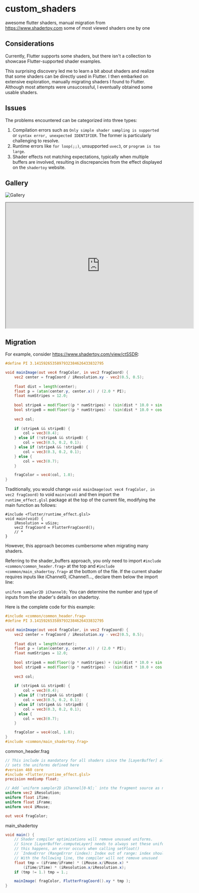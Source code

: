 # custom_shaders

awesome flutter shaders, manual migration from https://www.shadertoy.com some of most viewed shaders one by one

## Considerations
Currently, Flutter supports some shaders, but there isn't a collection to showcase Flutter-supported shader examples.

This surprising discovery led me to learn a bit about shaders and realize that some shaders can be directly used in Flutter. I then embarked on extensive exploration, manually migrating shaders I found to Flutter. Although most attempts were unsuccessful, I eventually obtained some usable shaders.

## Issues
The problems encountered can be categorized into three types:
1. Compilation errors such as `Only simple shader sampling is supported` or `syntax error, unexpected IDENTIFIER`. The former is particularly challenging to resolve.
2. Runtime errors like `for loop(;;)`, unsupported `uvec3`, or `program is too large`.
3. Shader effects not matching expectations, typically when multiple buffers are involved, resulting in discrepancies from the effect displayed on the `shadertoy` website.

## Gallery

![Gallery](https://mengyanshou.github.io/awesome_flutter_shaders/)
<iframe src="https://mengyanshou.github.io/awesome_flutter_shaders/" width="600" height="400"></iframe>

## Migration
For example, consider https://www.shadertoy.com/view/ctSSDR:

```glsl
#define PI 3.1415926535897932384626433832795

void mainImage(out vec4 fragColor, in vec2 fragCoord) {
    vec2 center = fragCoord / iResolution.xy - vec2(0.5, 0.5);
    
    float dist = length(center);
    float p = (atan(center.y, center.x)) / (2.0 * PI);
    float numStripes = 12.0;
        
    bool stripeA = mod(floor((p * numStripes) + (sin(dist * 10.0 + sin(iTime)))), 2.0) == 1.0;
    bool stripeB = mod(floor((p * numStripes) - (sin(dist * 10.0 + cos(iTime)))), 2.0) == 1.0;
    
    vec3 col;
    
    if (stripeA && stripeB) {
        col = vec3(0.4);
    } else if (!stripeA && stripeB) {
        col = vec3(0.5, 0.2, 0.1);
    } else if (stripeA && !stripeB) {
        col = vec3(0.3, 0.2, 0.1);
    } else {
        col = vec3(0.7);
    }

    fragColor = vec4(col, 1.0);
}
```
Traditionally, you would change `void mainImage(out vec4 fragColor, in vec2 fragCoord)` to void `main(void)` and then import the `runtime_effect.glsl` package at the top of the current file, modifying the main function as follows:
```
#include <flutter/runtime_effect.glsl>
void main(void) {
    iResolution = uSize;
    vec2 fragCoord = FlutterFragCoord();
    // *
}
```
However, this approach becomes cumbersome when migrating many shaders.

Referring to the shader_buffers approach, you only need to import `#include <common/common_header.frag>` at the top and `#include <common/main_shadertoy.frag>` at the bottom of the file. If the current shader requires inputs like iChannel0, iChannel1..., declare them below the import line:

```uniform sampler2D iChannel0;```
You can determine the number and type of inputs from the shader's details on shadertoy.

Here is the complete code for this example:
```glsl
#include <common/common_header.frag>
#define PI 3.1415926535897932384626433832795

void mainImage(out vec4 fragColor, in vec2 fragCoord) {
    vec2 center = fragCoord / iResolution.xy - vec2(0.5, 0.5);
    
    float dist = length(center);
    float p = (atan(center.y, center.x)) / (2.0 * PI);
    float numStripes = 12.0;
        
    bool stripeA = mod(floor((p * numStripes) + (sin(dist * 10.0 + sin(iTime)))), 2.0) == 1.0;
    bool stripeB = mod(floor((p * numStripes) - (sin(dist * 10.0 + cos(iTime)))), 2.0) == 1.0;
    
    vec3 col;
    
    if (stripeA && stripeB) {
        col = vec3(0.4);
    } else if (!stripeA && stripeB) {
        col = vec3(0.5, 0.2, 0.1);
    } else if (stripeA && !stripeB) {
        col = vec3(0.3, 0.2, 0.1);
    } else {
        col = vec3(0.7);
    }

    fragColor = vec4(col, 1.0);
}
#include <common/main_shadertoy.frag>
```
common_header.frag
```glsl
// This include is mandatory for all shaders since the [LayerBuffer] always
// sets the uniforms defined here
#version 460 core
#include <flutter/runtime_effect.glsl>
precision mediump float;

// Add `uniform sampler2D iChannel[0-N];` into the fragment source as needed
uniform vec2 iResolution;
uniform float iTime;
uniform float iFrame;
uniform vec4 iMouse;

out vec4 fragColor;
```
main_shadertoy
```glsl
void main() {
    // Shader compiler optimizations will remove unusued uniforms.
    // Since [LayerBuffer.computeLayer] needs to always set these uniforms, when 
    // this happens, an error occurs when calling setFloat()
    // `IndexError (RangeError (index): Index out of range: index should be less than 3: 3)`
    // With the following line, the compiler will not remove unusued
    float tmp = (iFrame/iFrame) * (iMouse.x/iMouse.x) * 
        (iTime/iTime) * (iResolution.x/iResolution.x);
    if (tmp != 1.) tmp = 1.;

    mainImage( fragColor, FlutterFragCoord().xy * tmp );
}
```

